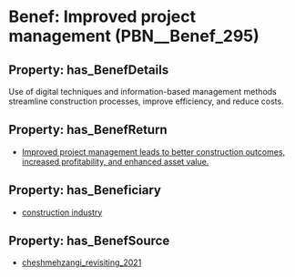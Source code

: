 # Benef: __Improved project management__ (PBN__Benef_295)

## Property: has_BenefDetails

Use of digital techniques and information-based management methods streamline construction processes, improve efficiency, and reduce costs.

## Property: has_BenefReturn

* [Improved project management leads to better construction outcomes, increased profitability, and enhanced asset value.](../BenefReturn/PBN__BenefReturn_313)

## Property: has_Beneficiary

* [construction industry](../Stakeholder/PBN__Stakeholder_149)

## Property: has_BenefSource

* [cheshmehzangi_revisiting_2021](../Article/PBN__Article_59)

